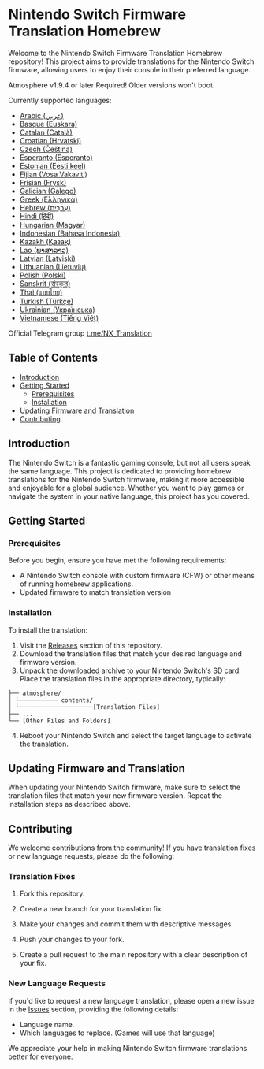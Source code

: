 # Nintendo Switch Firmware Translation Homebrew

Welcome to the Nintendo Switch Firmware Translation Homebrew repository! This project aims to provide translations for the Nintendo Switch firmware, allowing users to enjoy their console in their preferred language.

Atmosphere v1.9.4 or later Required! Older versions won't boot.

Currently supported languages:
* [Arabic (عربي)](https://github.com/NX-Family/NX-Translation/releases/latest/download/NX-Translation_arabic.zip)
* [Basque (Euskara)](https://github.com/NX-Family/NX-Translation/releases/latest/download/NX-Translation_basque.zip)
* [Catalan (Català)](https://github.com/NX-Family/NX-Translation/releases/latest/download/NX-Translation_catalan.zip)
* [Croatian (Hrvatski)](https://github.com/NX-Family/NX-Translation/releases/latest/download/NX-Translation_croatian.zip)
* [Czech (Čeština)](https://github.com/NX-Family/NX-Translation/releases/latest/download/NX-Translation_czech.zip)
* [Esperanto (Esperanto)](https://github.com/NX-Family/NX-Translation/releases/latest/download/NX-Translation_esperanto.zip)
* [Estonian (Eesti keel)](https://github.com/NX-Family/NX-Translation/releases/latest/download/NX-Translation_estonian.zip)
* [Fijian (Vosa Vakaviti)](https://github.com/NX-Family/NX-Translation/releases/latest/download/NX-Translation_fijian.zip)
* [Frisian (Frysk)](https://github.com/NX-Family/NX-Translation/releases/latest/download/NX-Translation_frisian.zip)
* [Galician (Galego)](https://github.com/NX-Family/NX-Translation/releases/latest/download/NX-Translation_galician.zip)
* [Greek (Ελληνικά)](https://github.com/NX-Family/NX-Translation/releases/latest/download/NX-Translation_greek.zip)
* [Hebrew (עִברִית)](https://github.com/NX-Family/NX-Translation/releases/latest/download/NX-Translation_hebrew.zip)
* [Hindi (हिंदी)](https://github.com/NX-Family/NX-Translation/releases/latest/download/NX-Translation_hindi.zip)
* [Hungarian (Magyar)](https://github.com/NX-Family/NX-Translation/releases/latest/download/NX-Translation_hungarian.zip)
* [Indonesian (Bahasa Indonesia)](https://github.com/NX-Family/NX-Translation/releases/latest/download/NX-Translation_indonesian.zip)
* [Kazakh (Қазақ)](https://github.com/NX-Family/NX-Translation/releases/latest/download/NX-Translation_kazakh.zip)
* [Lao (ພາສາລາວ)](https://github.com/NX-Family/NX-Translation/releases/latest/download/NX-Translation_lao.zip)
* [Latvian (Latviski)](https://github.com/NX-Family/NX-Translation/releases/latest/download/NX-Translation_latvian.zip)
* [Lithuanian (Lietuvių)](https://github.com/NX-Family/NX-Translation/releases/latest/download/NX-Translation_lithuanian.zip)
* [Polish (Polski)](https://github.com/NX-Family/NX-Translation/releases/latest/download/NX-Translation_polish.zip)
* [Sanskrit (संस्कृत)](https://github.com/NX-Family/NX-Translation/releases/latest/download/NX-Translation_sanskrit.zip)
* [Thai (แบบไทย)](https://github.com/NX-Family/NX-Translation/releases/latest/download/NX-Translation_thai.zip)
* [Turkish (Türkçe)](https://github.com/NX-Family/NX-Translation/releases/latest/download/NX-Translation_turkish.zip)
* [Ukrainian (Українська)](https://github.com/NX-Family/NX-Translation/releases/latest/download/NX-Translation_ukrainian.zip)
* [Vietnamese (Tiếng Việt)](https://github.com/NX-Family/NX-Translation/releases/latest/download/NX-Translation_vietnamese.zip)

Official Telegram group [t.me/NX_Translation](https://t.me/NX_Translation)

## Table of Contents

- [Introduction](#introduction)
- [Getting Started](#getting-started)
  - [Prerequisites](#prerequisites)
  - [Installation](#installation)
- [Updating Firmware and Translation](#updating-firmware-and-translation)
- [Contributing](#contributing)

## Introduction

The Nintendo Switch is a fantastic gaming console, but not all users speak the same language. This project is dedicated to providing homebrew translations for the Nintendo Switch firmware, making it more accessible and enjoyable for a global audience. Whether you want to play games or navigate the system in your native language, this project has you covered.

## Getting Started

### Prerequisites

Before you begin, ensure you have met the following requirements:

- A Nintendo Switch console with custom firmware (CFW) or other means of running homebrew applications.
- Updated firmware to match translation version

### Installation

To install the translation:

1. Visit the [Releases](https://github.com/NX-Family/NX-Translation/releases) section of this repository.
2. Download the translation files that match your desired language and firmware version.
3. Unpack the downloaded archive to your Nintendo Switch's SD card. Place the translation files in the appropriate directory, typically:
```SDCARD/
├── atmosphere/
│ └─────────── contents/
│ └─────────────────────[Translation Files]
├── ...
└── [Other Files and Folders]
```
4. Reboot your Nintendo Switch and select the target language to activate the translation.

## Updating Firmware and Translation

When updating your Nintendo Switch firmware, make sure to select the translation files that match your new firmware version. Repeat the installation steps as described above.

## Contributing

We welcome contributions from the community! If you have translation fixes or new language requests, please do the following:

### Translation Fixes

1. Fork this repository.

2. Create a new branch for your translation fix.

3. Make your changes and commit them with descriptive messages.

4. Push your changes to your fork.

5. Create a pull request to the main repository with a clear description of your fix.

### New Language Requests

If you'd like to request a new language translation, please open a new issue in the [Issues](https://github.com/NX-Family/NX-Translation/issues) section, providing the following details:

- Language name.
- Which languages to replace. (Games will use that language)

We appreciate your help in making Nintendo Switch firmware translations better for everyone.
